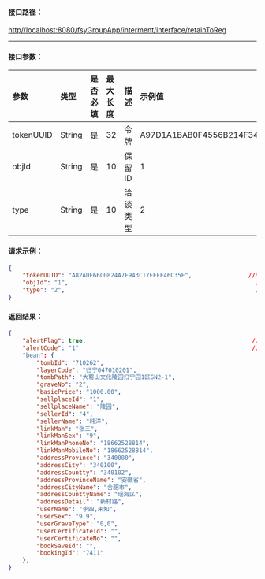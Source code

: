 #### 接口**路径：**

[http//localhost:8080/fsyGroupApp/interment/interface/retainToReg](http:8080/fsyGroupApp/common/interface/appIndex)

---

#### 接口参数：

| 参数 | 类型 | 是否必填 | 最大长度 | 描述 | 示例值 |
| :--- | :--- | :--- | :--- | :--- | :--- |
| tokenUUID | String | 是 | 32 | 令牌 | A97D1A1BAB0F4556B214F34B9699F827 |
| objId | String | 是 | 10 | 保留ID | 1 |
| type | String | 是 | 10 | 洽谈类型 | 2 |

#### 请求示例：

```json
{
    "tokenUUID": "A82ADE66C0824A7F943C17EFEF46C35F",                //令牌
    "objId": "1",                                                     //保留ID
    "type": "2",                                                      //洽谈类型(1:暂时保留洽谈;2:墓穴保留洽谈)
}
```

#### 返回结果：

```json
{
    "alertFlag": true,                                               //成功标识
    "alertCode": "1"                                                 //成功编码
    "bean": {
        "tombId": "710262",
        "layerCode": "归宁047010201",
        "tombPath": "大蜀山文化陵园归宁园1区GN2-1",
        "graveNo": "2",
        "basicPrice": "1000.00",
        "sellplaceId": "1",
        "sellplaceName": "陵园",
        "sellerId": "4",
        "sellerName": "韩洋",
        "linkMan": "张三",
        "linkManSex": "9",
        "linkManPhoneNo": "18662528814",
        "linkManMobileNo": "18662528814",
        "addressProvince": "340000",
        "addressCity": "340100",
        "addressCountty": "340102",
        "addressProvinceName": "安徽省",
        "addressCityName": "合肥市",
        "addressCounttyName": "瑶海区",
        "addressDetail": "新村路",
        "userName": "李四,未知",
        "userSex": "9,9",
        "userGraveType": "0,0",
        "userCertificateId": "",
        "userCertificateNo": "",
        "bookSaveId": "",
        "bookingId": "7411"
    },
}
```



